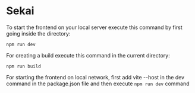 # Sekai

To start the frontend on your local server execute this command by first going inside the directory:

```
npm run dev
```
For creating a build execute this command in the current directory:
```
npm run build
```
For starting the frontend on local network, first add vite --host in the dev command in the package.json file and then execute ```npm run dev``` command
